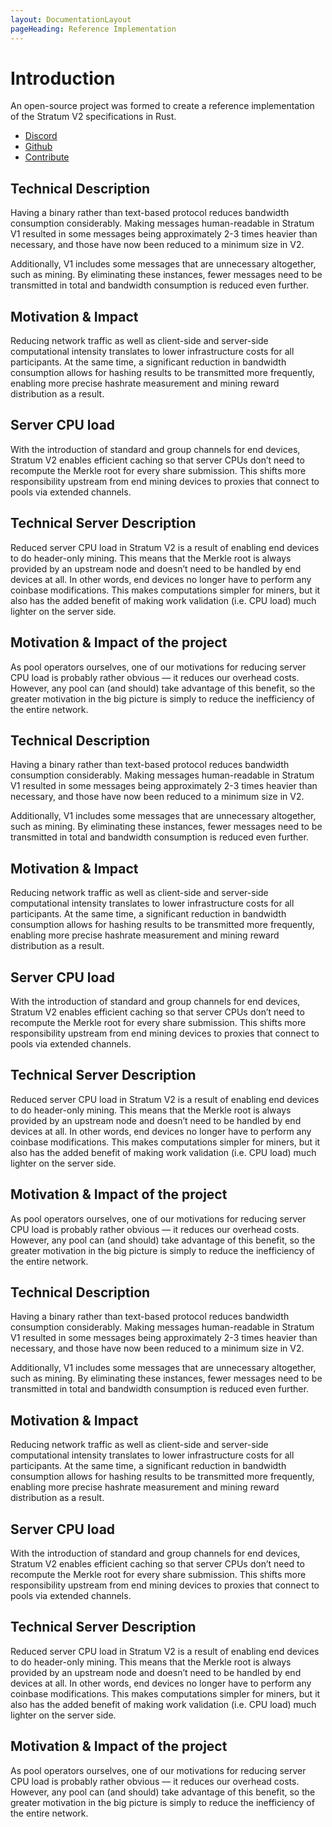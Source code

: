 ```yaml
---
layout: DocumentationLayout
pageHeading: Reference Implementation
---
```


# Introduction

An open-source project was formed to create a reference implementation of the Stratum V2 specifications in Rust.

- [Discord](https://discord.com/)
- [Github](https://github.com/)
- [Contribute](https://github.com/)

## Technical Description

Having a binary rather than text-based protocol reduces bandwidth consumption considerably. Making messages human-readable in Stratum V1 resulted in some messages being approximately 2-3 times heavier than necessary, and those have now been reduced to a minimum size in V2.

Additionally, V1 includes some messages that are unnecessary altogether, such as mining. By eliminating these instances, fewer messages need to be transmitted in total and bandwidth consumption is reduced even further.

## Motivation & Impact

Reducing network traffic as well as client-side and server-side computational intensity translates to lower infrastructure costs for all participants. At the same time, a significant reduction in bandwidth consumption allows for hashing results to be transmitted more frequently, enabling more precise hashrate measurement and mining reward distribution as a result.

## Server CPU load

With the introduction of standard and group channels for end devices, Stratum V2 enables efficient caching so that server CPUs don’t need to recompute the Merkle root for every share submission. This shifts more responsibility upstream from end mining devices to proxies that connect to pools via extended channels.

## Technical Server Description

Reduced server CPU load in Stratum V2 is a result of enabling end devices to do header-only mining. This means that the Merkle root is always provided by an upstream node and doesn’t need to be handled by end devices at all. In other words, end devices no longer have to perform any coinbase modifications. This makes computations simpler for miners, but it also has the added benefit of making work validation (i.e. CPU load) much lighter on the server side.

## Motivation & Impact of the project

As pool operators ourselves, one of our motivations for reducing server CPU load is probably rather obvious — it reduces our overhead costs. However, any pool can (and should) take advantage of this benefit, so the greater motivation in the big picture is simply to reduce the inefficiency of the entire network.

## Technical Description

Having a binary rather than text-based protocol reduces bandwidth consumption considerably. Making messages human-readable in Stratum V1 resulted in some messages being approximately 2-3 times heavier than necessary, and those have now been reduced to a minimum size in V2.

Additionally, V1 includes some messages that are unnecessary altogether, such as mining. By eliminating these instances, fewer messages need to be transmitted in total and bandwidth consumption is reduced even further.

## Motivation & Impact

Reducing network traffic as well as client-side and server-side computational intensity translates to lower infrastructure costs for all participants. At the same time, a significant reduction in bandwidth consumption allows for hashing results to be transmitted more frequently, enabling more precise hashrate measurement and mining reward distribution as a result.

## Server CPU load

With the introduction of standard and group channels for end devices, Stratum V2 enables efficient caching so that server CPUs don’t need to recompute the Merkle root for every share submission. This shifts more responsibility upstream from end mining devices to proxies that connect to pools via extended channels.

## Technical Server Description

Reduced server CPU load in Stratum V2 is a result of enabling end devices to do header-only mining. This means that the Merkle root is always provided by an upstream node and doesn’t need to be handled by end devices at all. In other words, end devices no longer have to perform any coinbase modifications. This makes computations simpler for miners, but it also has the added benefit of making work validation (i.e. CPU load) much lighter on the server side.

## Motivation & Impact of the project

As pool operators ourselves, one of our motivations for reducing server CPU load is probably rather obvious — it reduces our overhead costs. However, any pool can (and should) take advantage of this benefit, so the greater motivation in the big picture is simply to reduce the inefficiency of the entire network.

## Technical Description

Having a binary rather than text-based protocol reduces bandwidth consumption considerably. Making messages human-readable in Stratum V1 resulted in some messages being approximately 2-3 times heavier than necessary, and those have now been reduced to a minimum size in V2.

Additionally, V1 includes some messages that are unnecessary altogether, such as mining. By eliminating these instances, fewer messages need to be transmitted in total and bandwidth consumption is reduced even further.

## Motivation & Impact

Reducing network traffic as well as client-side and server-side computational intensity translates to lower infrastructure costs for all participants. At the same time, a significant reduction in bandwidth consumption allows for hashing results to be transmitted more frequently, enabling more precise hashrate measurement and mining reward distribution as a result.

## Server CPU load

With the introduction of standard and group channels for end devices, Stratum V2 enables efficient caching so that server CPUs don’t need to recompute the Merkle root for every share submission. This shifts more responsibility upstream from end mining devices to proxies that connect to pools via extended channels.

## Technical Server Description

Reduced server CPU load in Stratum V2 is a result of enabling end devices to do header-only mining. This means that the Merkle root is always provided by an upstream node and doesn’t need to be handled by end devices at all. In other words, end devices no longer have to perform any coinbase modifications. This makes computations simpler for miners, but it also has the added benefit of making work validation (i.e. CPU load) much lighter on the server side.

## Motivation & Impact of the project

As pool operators ourselves, one of our motivations for reducing server CPU load is probably rather obvious — it reduces our overhead costs. However, any pool can (and should) take advantage of this benefit, so the greater motivation in the big picture is simply to reduce the inefficiency of the entire network.
